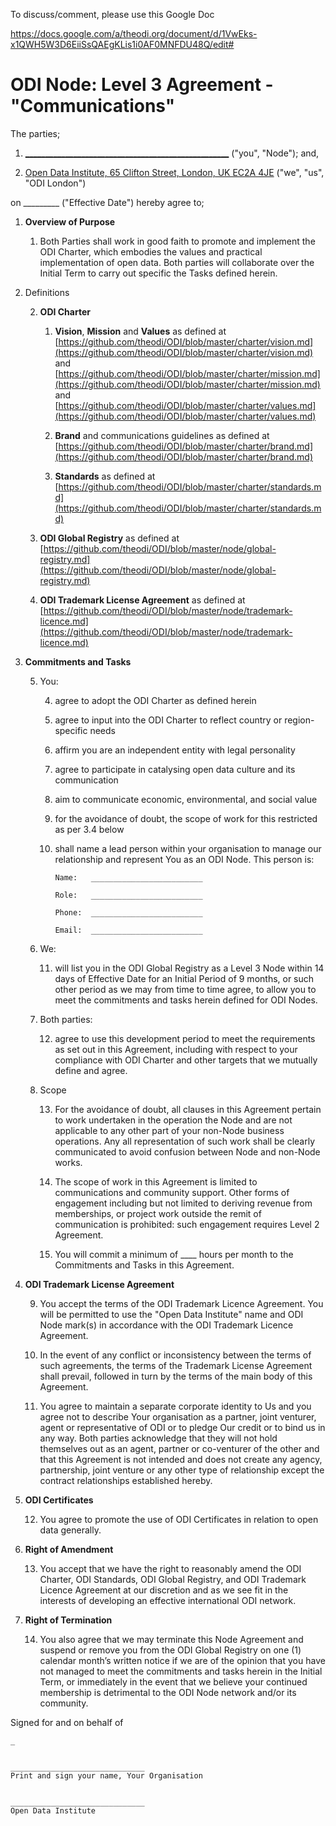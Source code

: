 To discuss/comment, please use this Google Doc

https://docs.google.com/a/theodi.org/document/d/1VwEks-x1QWH5W3D6EiiSsQAEgKLis1i0AF0MNFDU48Q/edit#


                                                                     
                                                                   
                                                                     
                                             
# **ODI Node: Level 3 Agreement - "Communications"**

The parties;

1. [___________________________________________________](http://url)  ("you", "Node"); and,

2. [Open Data Institute, 65 Clifton Street, London, UK EC2A 4JE](http://www.theodi.org)  ("we", "us", "ODI London")

on _________  ("Effective Date") hereby agree to;

1. **Overview of Purpose**

    1. Both Parties shall work in good faith to promote and implement the ODI Charter, which embodies the values and practical implementation of open data. Both parties will collaborate over the Initial Term to carry out specific the Tasks defined herein. 

2. Definitions

    2. **ODI Charter** 

        1. **Vision**, **Mission** and **Values** as defined at [https://github.com/theodi/ODI/blob/master/charter/vision.md](https://github.com/theodi/ODI/blob/master/charter/vision.md) and [https://github.com/theodi/ODI/blob/master/charter/mission.md](https://github.com/theodi/ODI/blob/master/charter/mission.md) and [https://github.com/theodi/ODI/blob/master/charter/values.md](https://github.com/theodi/ODI/blob/master/charter/values.md) 

        2. **Brand** and communications guidelines as defined at [https://github.com/theodi/ODI/blob/master/charter/brand.md](https://github.com/theodi/ODI/blob/master/charter/brand.md)

        3. **Standards** as defined at [https://github.com/theodi/ODI/blob/master/charter/standards.md](https://github.com/theodi/ODI/blob/master/charter/standards.md) 

    3. **ODI Global Registry** as defined at [https://github.com/theodi/ODI/blob/master/node/global-registry.md](https://github.com/theodi/ODI/blob/master/node/global-registry.md)

    4. **ODI Trademark License Agreement** as defined at
[https://github.com/theodi/ODI/blob/master/node/trademark-licence.md](https://github.com/theodi/ODI/blob/master/node/trademark-licence.md) 

3. **Commitments and Tasks**

    5. You:

        4. agree to adopt the ODI Charter as defined herein

        5. agree to input into the ODI Charter to reflect country or region-specific needs

        6. affirm you are an independent entity with legal personality

        7. agree to participate in catalysing open data culture and its communication

        8. aim to communicate economic, environmental, and social value

        9. for the avoidance of doubt, the scope of work for this restricted as per 3.4 below

        10. shall name a lead person within your organisation to manage our relationship and represent You as an ODI Node. This person is:

				Name: 	_________________________ 

				Role:   _________________________

				Phone:	_________________________

				Email: 	_________________________

    6. We: 

        11. will list you in the ODI Global Registry as a Level 3 Node within 14 days of Effective Date for an Initial Period of 9 months, or such other period as we may from time to time agree, to allow you to meet the commitments and tasks herein defined for ODI Nodes.

    7. Both parties:

        12. agree to use this development period to meet the requirements as set out in this Agreement, including with respect to your compliance with ODI Charter and other targets that we mutually define and agree.

    8. Scope

        13. For the avoidance of doubt, all clauses in this Agreement pertain to work undertaken in the operation the Node and are not applicable to any other part of your non-Node business operations. Any all representation of such work shall be clearly communicated to avoid confusion between Node and non-Node works.

        14. The scope of work in this Agreement is limited to communications and community support. Other forms of engagement including but not limited to deriving revenue from memberships, or project work outside the remit of communication is prohibited: such engagement requires Level 2 Agreement.

        15. You will commit a minimum of ____ hours per month to the Commitments and Tasks in this Agreement.

4. **ODI Trademark License Agreement**

    9. You accept the terms of the ODI Trademark Licence Agreement. You will be permitted to use the "Open Data Institute" name and ODI Node mark(s) in accordance with the ODI Trademark Licence Agreement.

    10. In the event of any conflict or inconsistency between the terms of such agreements, the terms of the Trademark License Agreement shall prevail, followed in turn by the terms of the main body of this Agreement.

    11. You agree to maintain a separate corporate identity to Us and you agree not to describe Your organisation as a partner, joint venturer, agent or representative of ODI or to pledge Our credit or to bind us in any way. Both parties acknowledge that they will not hold themselves out as an agent, partner or co-venturer of the other and that this Agreement is not intended and does not create any agency, partnership, joint venture or any other type of relationship except the contract relationships established hereby.

5. **ODI Certificates**

    12. You agree to promote the use of ODI Certificates in relation to open data generally.

6. **Right of Amendment**

    13. You accept that we have the right to reasonably amend the ODI Charter, ODI Standards, ODI Global Registry, and ODI Trademark Licence Agreement at our discretion and as we see fit in the interests of developing an effective international ODI network.

7. **Right of Termination**

    14. You also agree that we may terminate this Node Agreement and suspend or remove you from the ODI Global Registry on one (1) calendar month’s written notice if we are of the opinion that you have not managed to meet the commitments and tasks herein in the Initial Term, or immediately in the event that we believe your continued membership is detrimental to the ODI Node network and/or its community.
    
Signed for and on behalf of 

	_
	
	
	______________________________	
	Print and sign your name, Your Organisation


	______________________________
	Open Data Institute

